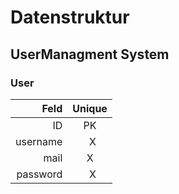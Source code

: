 # Datenstruktur

## UserManagment System

### User
| Feld     | Unique |
|---------:|:------:|
|  ID      |   PK   |
| username |   X    |
| mail     |   X    |
| password |   X    |
